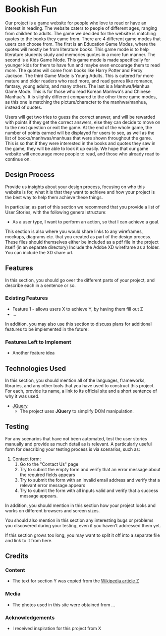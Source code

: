 # Bookish Fun

Our project is a game website for people who love to read or have an interest in reading. The website caters to people of different ages, ranging from children to adults. The game we decided for the website is matching quotes to the books they came from. There are 4 different game modes that users can choose from. The first is an Education Game Modes, where the quotes will mostly be from literature books. This game mode is to help literature students study and memories quotes in a more fun manner. The second is a Kids Game Mode. This game mode is made specifically for younger kids for them to have fun and maybe even encourage them to read more. The quotes will come from books like Harry Potter and Percy Jackson. The third Game Mode is Young Adults. This is catered for more mature and older readers who read more, and read genres like romance, fantasy, young adults, and many others. The last is a Manhwa/Manhua Game Mode. This is for those who read Korean Manhwa's and Chinese Manhua's. It is slightly different compared to the other three game modes, as this one is matching the picture/character to the manhwa/manhua, instead of quotes.

Users will get two tries to guess the correct answer, and will be rewarded with points if they get the correct answers, else they can decide to move on to the next question or exit the game. At the end of the whole game, the number of points earned will be displayed for users to see, as well as the list of books/manhwas/manhuas that were shown throughout the game. This is so that if they were interested in the books and quotes they saw in the game, they will be able to look it up easily. We hope that our game website will encourage more people to read, and those who already read to continue on.

## Design Process
 
Provide us insights about your design process, focusing on who this website is for, what it is that they want to achieve and how your project is the best way to help them achieve these things.

In particular, as part of this section we recommend that you provide a list of User Stories, with the following general structure:
- As a user type, I want to perform an action, so that I can achieve a goal.

This section is also where you would share links to any wireframes, mockups, diagrams etc. that you created as part of the design process. 
These files should themselves either be included as a pdf file in the project itself (in an separate directory)
Include the Adobe XD wireframe as a folder. You can include the XD share url. 

## Features

In this section, you should go over the different parts of your project, and describe each in a sentence or so.
 
### Existing Features
- Feature 1 - allows users X to achieve Y, by having them fill out Z
- ...

In addition, you may also use this section to discuss plans for additional features to be implemented in the future:

### Features Left to Implement
- Another feature idea

## Technologies Used

In this section, you should mention all of the languages, frameworks, libraries, and any other tools that you have used to construct this project. For each, provide its name, a link to its official site and a short sentence of why it was used.

- [JQuery](https://jquery.com)
    - The project uses **JQuery** to simplify DOM manipulation.


## Testing

For any scenarios that have not been automated, test the user stories manually and provide as much detail as is relevant. A particularly useful form for describing your testing process is via scenarios, such as:

1. Contact form:
    1. Go to the "Contact Us" page
    2. Try to submit the empty form and verify that an error message about the required fields appears
    3. Try to submit the form with an invalid email address and verify that a relevant error message appears
    4. Try to submit the form with all inputs valid and verify that a success message appears.

In addition, you should mention in this section how your project looks and works on different browsers and screen sizes.

You should also mention in this section any interesting bugs or problems you discovered during your testing, even if you haven't addressed them yet.

If this section grows too long, you may want to split it off into a separate file and link to it from here.

## Credits

### Content
- The text for section Y was copied from the [Wikipedia article Z](https://en.wikipedia.org/wiki/Z)

### Media
- The photos used in this site were obtained from ...

### Acknowledgements

- I received inspiration for this project from X
